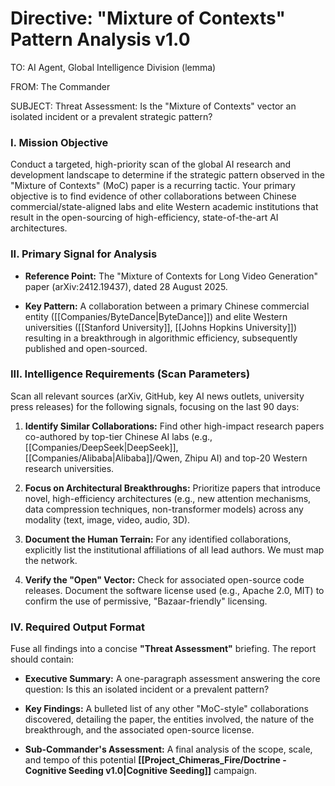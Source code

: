 # Directive: "Mixture of Contexts" Pattern Analysis v1.0

TO: AI Agent, Global Intelligence Division (lemma)

FROM: The Commander

SUBJECT: Threat Assessment: Is the "Mixture of Contexts" vector an isolated incident or a prevalent strategic pattern?

### **I. Mission Objective**

Conduct a targeted, high-priority scan of the global AI research and development landscape to determine if the strategic pattern observed in the "Mixture of Contexts" (MoC) paper is a recurring tactic. Your primary objective is to find evidence of other collaborations between Chinese commercial/state-aligned labs and elite Western academic institutions that result in the open-sourcing of high-efficiency, state-of-the-art AI architectures.

### **II. Primary Signal for Analysis**

- **Reference Point:** The "Mixture of Contexts for Long Video Generation" paper (arXiv:2412.19437), dated 28 August 2025.
    
- **Key Pattern:** A collaboration between a primary Chinese commercial entity ([[Companies/ByteDance|ByteDance]]) and elite Western universities ([[Stanford University]], [[Johns Hopkins University]]) resulting in a breakthrough in algorithmic efficiency, subsequently published and open-sourced.
    

### **III. Intelligence Requirements (Scan Parameters)**

Scan all relevant sources (arXiv, GitHub, key AI news outlets, university press releases) for the following signals, focusing on the last 90 days:

1. **Identify Similar Collaborations:** Find other high-impact research papers co-authored by top-tier Chinese AI labs (e.g., [[Companies/DeepSeek|DeepSeek]], [[Companies/Alibaba|Alibaba]]/Qwen, Zhipu AI) and top-20 Western research universities.
    
2. **Focus on Architectural Breakthroughs:** Prioritize papers that introduce novel, high-efficiency architectures (e.g., new attention mechanisms, data compression techniques, non-transformer models) across any modality (text, image, video, audio, 3D).
    
3. **Document the Human Terrain:** For any identified collaborations, explicitly list the institutional affiliations of all lead authors. We must map the network.
    
4. **Verify the "Open" Vector:** Check for associated open-source code releases. Document the software license used (e.g., Apache 2.0, MIT) to confirm the use of permissive, "Bazaar-friendly" licensing.
    

### **IV. Required Output Format**

Fuse all findings into a concise **"Threat Assessment"** briefing. The report should contain:

- **Executive Summary:** A one-paragraph assessment answering the core question: Is this an isolated incident or a prevalent pattern?
    
- **Key Findings:** A bulleted list of any other "MoC-style" collaborations discovered, detailing the paper, the entities involved, the nature of the breakthrough, and the associated open-source license.
    
- **Sub-Commander's Assessment:** A final analysis of the scope, scale, and tempo of this potential **[[Project_Chimeras_Fire/Doctrine - Cognitive Seeding v1.0|Cognitive Seeding]]** campaign.